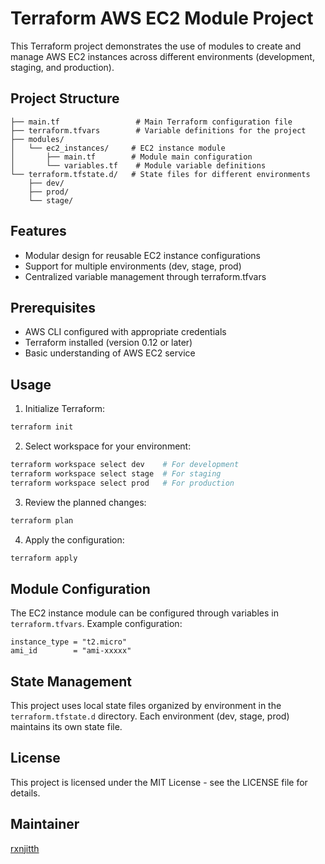 # Terraform AWS EC2 Module Project

This Terraform project demonstrates the use of modules to create and manage AWS EC2 instances across different environments (development, staging, and production).

## Project Structure

```
├── main.tf                 # Main Terraform configuration file
├── terraform.tfvars        # Variable definitions for the project
├── modules/
│   └── ec2_instances/     # EC2 instance module
│       ├── main.tf        # Module main configuration
│       └── variables.tf    # Module variable definitions
└── terraform.tfstate.d/   # State files for different environments
    ├── dev/
    ├── prod/
    └── stage/
```

## Features

- Modular design for reusable EC2 instance configurations
- Support for multiple environments (dev, stage, prod)
- Centralized variable management through terraform.tfvars

## Prerequisites

- AWS CLI configured with appropriate credentials
- Terraform installed (version 0.12 or later)
- Basic understanding of AWS EC2 service

## Usage

1. Initialize Terraform:
```bash
terraform init
```

2. Select workspace for your environment:
```bash
terraform workspace select dev    # For development
terraform workspace select stage  # For staging
terraform workspace select prod   # For production
```

3. Review the planned changes:
```bash
terraform plan
```

4. Apply the configuration:
```bash
terraform apply
```

## Module Configuration

The EC2 instance module can be configured through variables in `terraform.tfvars`. Example configuration:

```hcl
instance_type = "t2.micro"
ami_id        = "ami-xxxxx"
```

## State Management

This project uses local state files organized by environment in the `terraform.tfstate.d` directory. Each environment (dev, stage, prod) maintains its own state file.


## License

This project is licensed under the MIT License - see the LICENSE file for details.

## Maintainer

[rxnjitth](https://github.com/rxnjitth)
